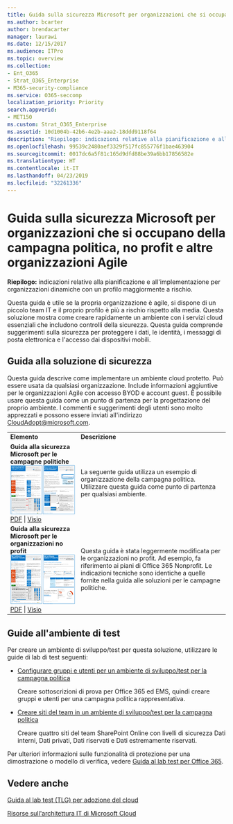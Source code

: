 ```yaml
---
title: Guida sulla sicurezza Microsoft per organizzazioni che si occupano della campagna politica, no profit e altre organizzazioni Agile
ms.author: bcarter
author: brendacarter
manager: laurawi
ms.date: 12/15/2017
ms.audience: ITPro
ms.topic: overview
ms.collection:
- Ent_O365
- Strat_O365_Enterprise
- M365-security-compliance
ms.service: O365-seccomp
localization_priority: Priority
search.appverid:
- MET150
ms.custom: Strat_O365_Enterprise
ms.assetid: 10d1004b-42b6-4e2b-aaa2-18ddd9118f64
description: "Riepilogo: indicazioni relative alla pianificazione e all'implementazione per organizzazioni dinamiche con un profilo maggiormente a rischio."
ms.openlocfilehash: 99539c2480aef3329f517fc855776f1bae463904
ms.sourcegitcommit: 0017dc6a5f81c165d9dfd88be39a6bb17856582e
ms.translationtype: HT
ms.contentlocale: it-IT
ms.lasthandoff: 04/23/2019
ms.locfileid: "32261336"
---
```

# <a name="microsoft-security-guidance-for-political-campaigns-nonprofits-and-other-agile-organizations"></a>Guida sulla sicurezza Microsoft per organizzazioni che si occupano della campagna politica, no profit e altre organizzazioni Agile

 **Riepilogo:** indicazioni relative alla pianificazione e all'implementazione per organizzazioni dinamiche con un profilo maggiormente a rischio.
  
Questa guida è utile se la propria organizzazione è agile, si dispone di un piccolo team IT e il proprio profilo è più a rischio rispetto alla media. Questa soluzione mostra come creare rapidamente un ambiente con i servizi cloud essenziali che includono controlli della sicurezza. Questa guida comprende suggerimenti sulla sicurezza per proteggere i dati, le identità, i messaggi di posta elettronica e l'accesso dai dispositivi mobili.
  
## <a name="security-solution-guidance"></a>Guida alla soluzione di sicurezza

Questa guida descrive come implementare un ambiente cloud protetto. Può essere usata da qualsiasi organizzazione. Include informazioni aggiuntive per le organizzazioni Agile con accesso BYOD e account guest. È possibile usare questa guida come un punto di partenza per la progettazione del proprio ambiente. I commenti e suggerimenti degli utenti sono molto apprezzati e possono essere inviati all'indirizzo [CloudAdopt@microsoft.com](mailto:CloudAdopt@microsoft.com). 
  
|||
|:-----|:-----|
|**Elemento** <br/> |**Descrizione** <br/> |
|**Guida alla sicurezza Microsoft per le campagne politiche** <br/> [![Anteprima per il set di poster ridotto.](media/d370ce28-ca40-4930-9a2c-907312aa06c8.png)](http://download.microsoft.com/download/B/4/D/B4D520C3-4D0C-4B4D-BFB9-09F0651C2775/MSFT_Cloud_architecture_security%20for%20political%20campaigns.pdf) <br/> [PDF](http://download.microsoft.com/download/B/4/D/B4D520C3-4D0C-4B4D-BFB9-09F0651C2775/MSFT_Cloud_architecture_security%20for%20political%20campaigns.pdf) \| [Visio](http://download.microsoft.com/download/B/4/D/B4D520C3-4D0C-4B4D-BFB9-09F0651C2775/MSFT_Cloud_architecture_security%20for%20political%20campaigns.vsdx) <br/> |La seguente guida utilizza un esempio di organizzazione della campagna politica. Utilizzare questa guida come punto di partenza per qualsiasi ambiente.  <br/> |
|**Guida alla sicurezza Microsoft per le organizzazioni no profit** <br/> [![Immagine di anteprima per file scaricabile](media/e4784889-1c69-4067-9a8f-31d31d1eceea.png)](http://download.microsoft.com/download/9/4/3/94389612-C679-4061-8DF2-D9A15D72B65F/Microsoft_Cloud%20Architecture_Security%20for%20Nonprofits.pdf) <br/> [PDF](http://download.microsoft.com/download/9/4/3/94389612-C679-4061-8DF2-D9A15D72B65F/Microsoft_Cloud%20Architecture_Security%20for%20Nonprofits.pdf) \| [Visio](http://download.microsoft.com/download/9/4/3/94389612-C679-4061-8DF2-D9A15D72B65F/Microsoft_Cloud%20Architecture_Security%20for%20Nonprofits.vsdx) <br/> |Questa guida è stata leggermente modificata per le organizzazioni no profit. Ad esempio, fa riferimento ai piani di Office 365 Nonprofit. Le indicazioni tecniche sono identiche a quelle fornite nella guida alle soluzioni per le campagne politiche.  <br/> |
   
## <a name="test-lab-guides"></a>Guide all'ambiente di test

Per creare un ambiente di sviluppo/test per questa soluzione, utilizzare le guide di lab di test seguenti: 
  
- [Configurare gruppi e utenti per un ambiente di sviluppo/test per la campagna politica](https://docs.microsoft.com/office365/enterprise/configure-groups-and-users-for-a-political-campaign-dev-test-environment)
    
     Creare sottoscrizioni di prova per Office 365 ed EMS, quindi creare gruppi e utenti per una campagna politica rappresentativa.
    
- [Creare siti del team in un ambiente di sviluppo/test per la campagna politica](https://docs.microsoft.com/office365/enterprise/create-team-sites-in-a-political-campaign-dev-test-environment)
    
    Creare quattro siti del team SharePoint Online con livelli di sicurezza Dati interni, Dati privati, Dati riservati e Dati estremamente riservati.
    
Per ulteriori informazioni sulle funzionalità di protezione per una dimostrazione o modello di verifica, vedere [Guida al lab test per Office 365](http://aka.ms/o365tlgs).
  
## <a name="see-also"></a>Vedere anche

[Guida al lab test (TLG) per adozione del cloud](https://docs.microsoft.com/office365/enterprise/cloud-adoption-test-lab-guides-tlgs)
  
[Risorse sull'architettura IT di Microsoft Cloud](https://docs.microsoft.com/office365/enterprise/microsoft-cloud-it-architecture-resources)



